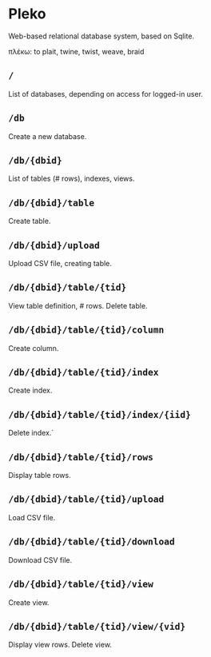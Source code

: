 # Pleko

Web-based relational database system, based on Sqlite.

πλέκω: to plait, twine, twist, weave, braid

## `/`

List of databases, depending on access for logged-in user.

## `/db`

Create a new database.

## `/db/{dbid}`

List of tables (# rows), indexes, views.

## `/db/{dbid}/table`

Create table.

## `/db/{dbid}/upload`

Upload CSV file, creating table.

## `/db/{dbid}/table/{tid}`

View table definition, # rows.
Delete table.

## `/db/{dbid}/table/{tid}/column`

Create column.

## `/db/{dbid}/table/{tid}/index`

Create index.

## `/db/{dbid}/table/{tid}/index/{iid}`

Delete index.`

## `/db/{dbid}/table/{tid}/rows`

Display table rows.

## `/db/{dbid}/table/{tid}/upload`

Load CSV file.

## `/db/{dbid}/table/{tid}/download`

Download CSV file.

## `/db/{dbid}/table/{tid}/view`

Create view.

## `/db/{dbid}/table/{tid}/view/{vid}`

Display view rows.
Delete view.

